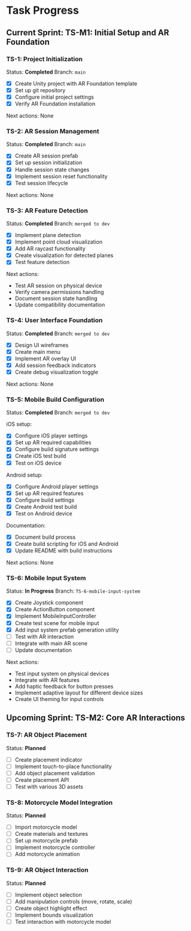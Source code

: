 # Task Progress

## Current Sprint: TS-M1: Initial Setup and AR Foundation

### TS-1: Project Initialization
Status: **Completed**
Branch: `main`

- [x] Create Unity project with AR Foundation template
- [x] Set up git repository
- [x] Configure initial project settings
- [x] Verify AR Foundation installation

Next actions: None

### TS-2: AR Session Management
Status: **Completed**
Branch: `main`

- [x] Create AR session prefab
- [x] Set up session initialization
- [x] Handle session state changes
- [x] Implement session reset functionality
- [x] Test session lifecycle

Next actions: None

### TS-3: AR Feature Detection
Status: **Completed**
Branch: `merged to dev`

- [x] Implement plane detection
- [x] Implement point cloud visualization
- [x] Add AR raycast functionality
- [x] Create visualization for detected planes
- [x] Test feature detection

Next actions:
- Test AR session on physical device
- Verify camera permissions handling
- Document session state handling
- Update compatibility documentation

### TS-4: User Interface Foundation
Status: **Completed**
Branch: `merged to dev`

- [x] Design UI wireframes
- [x] Create main menu
- [x] Implement AR overlay UI
- [x] Add session feedback indicators
- [x] Create debug visualization toggle

Next actions: None

### TS-5: Mobile Build Configuration
Status: **Completed**
Branch: `merged to dev`

iOS setup:
- [x] Configure iOS player settings
- [x] Set up AR required capabilities
- [x] Configure build signature settings
- [x] Create iOS test build
- [x] Test on iOS device

Android setup:
- [x] Configure Android player settings
- [x] Set up AR required features
- [x] Configure build settings
- [x] Create Android test build
- [x] Test on Android device

Documentation:
- [x] Document build process
- [x] Create build scripting for iOS and Android
- [x] Update README with build instructions

Next actions: None

### TS-6: Mobile Input System
Status: **In Progress**
Branch: `TS-6-mobile-input-system`

- [x] Create Joystick component
- [x] Create ActionButton component 
- [x] Implement MobileInputController
- [x] Create test scene for mobile input
- [x] Add input system prefab generation utility
- [ ] Test with AR interaction
- [ ] Integrate with main AR scene
- [ ] Update documentation

Next actions:
- Test input system on physical devices
- Integrate with AR features
- Add haptic feedback for button presses
- Implement adaptive layout for different device sizes
- Create UI theming for input controls

## Upcoming Sprint: TS-M2: Core AR Interactions

### TS-7: AR Object Placement
Status: **Planned**

- [ ] Create placement indicator
- [ ] Implement touch-to-place functionality
- [ ] Add object placement validation
- [ ] Create placement API
- [ ] Test with various 3D assets

### TS-8: Motorcycle Model Integration
Status: **Planned**

- [ ] Import motorcycle model
- [ ] Create materials and textures
- [ ] Set up motorcycle prefab
- [ ] Implement motorcycle controller
- [ ] Add motorcycle animation

### TS-9: AR Object Interaction
Status: **Planned**

- [ ] Implement object selection
- [ ] Add manipulation controls (move, rotate, scale)
- [ ] Create object highlight effect
- [ ] Implement bounds visualization
- [ ] Test interaction with motorcycle model 